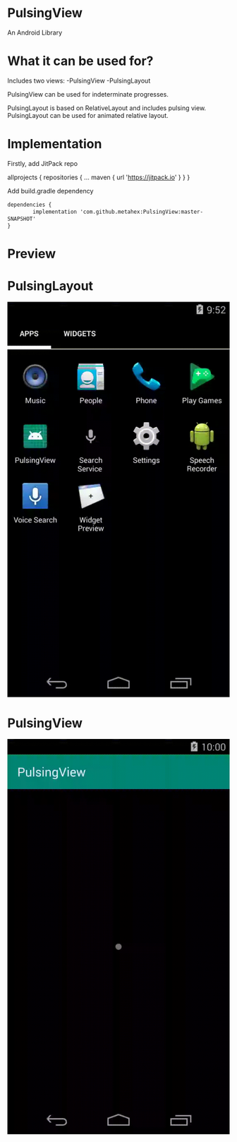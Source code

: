 # PulsingView
An Android Library

# What it can be used for?

Includes two views:
-PulsingView
-PulsingLayout

PulsingView can be used for indeterminate progresses.

PulsingLayout is based on RelativeLayout and includes pulsing view.
PulsingLayout can be used for animated relative layout.


# Implementation

Firstly, add JitPack repo

allprojects {
		repositories {
			...
			maven { url 'https://jitpack.io' }
		}
	}
  
Add build.gradle dependency

	dependencies {
	        implementation 'com.github.metahex:PulsingView:master-SNAPSHOT'
	}

# Preview

# PulsingLayout

![](layout.gif)

# PulsingView

![](pulsing.gif)

